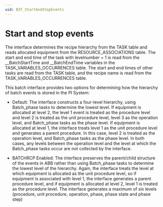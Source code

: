 ```yaml
---
uid: BIF_StartAndStopEvents
---
```


# Start and stop events

The interface determines the recipe hierarchy from the TASK table and reads allocated equipment from the RESOURCE_ASSOCIATIONS table. The start and end time of the task with levelnumber = 1 is read from the __BatchStartTime and __BatchEndTime variables in the TASK_VARIABLES_OCCURRENCES table. The start and end times of other tasks are read from the TASK table, and the recipe name is read from the TASK_VARIABLES_OCCURRENCES table.

This batch interface provides two options for determining how the hierarchy of batch events is stored in the PI System:

* Default: The interface constructs a four-level hierarchy, using Batch_phase tasks to determine the lowest level. If equipment is allocated at level 2, the level 1 event is treated as the procedure level and level 2 is treated as the unit procedure level, level 3 as the operation level, and Batch_phase tasks as the phase level. If equipment is allocated at level 1, the interface treats level 1 as the unit procedure level and generates a parent procedure. In this case, level 2 is treated as the operation level, and Batch_phase tasks as the phase level. In both cases, any levels between the operation level and the level at which the Batch_phase tasks occur are not collected by the interface.

* BATCHRCP Enabled: The interface preserves the parent/child structure of the events in ABB rather than using Batch_phase tasks to determine the lowest level of the hierarchy. Again, the interface treats the level at which equipment is allocated as the unit procedure level, so if equipment is associated with level 1, the interface generates a parent procedure level, and if equipment is allocated at level 2, level 1 is treated as the procedure level. The interface generates a maximum of six levels (procedure, unit procedure, operation, phase, phase state and phase step)
